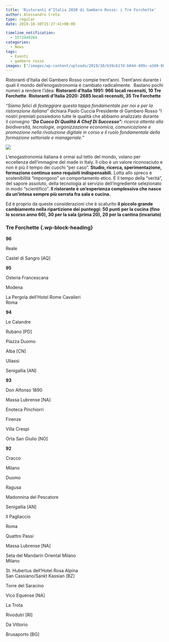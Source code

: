 ```yaml
---
title: 'Ristoranti d’Italia 2020 di Gambero Rosso: i Tre Forchette'
author: Alessandro Creta
type: regular
date: 2019-10-30T15:27:41+00:00

timeline_notification:
  - 1572449264
categories:
  - News
tags:
  - Eventi
  - gambero rosso
images: ["/images/wp-content/uploads/2019/10/b39c617d-b044-499c-a349-80f15a4aaaa5.webp"]
---
```

Ristoranti d’Italia del Gambero Rosso compie trent’anni. Trent’anni durante i quali il mondo dell’enogastronomia è cambiato radicalmente.&nbsp; Bastano pochi numeri a rendere l’idea:&nbsp;**Ristoranti d’Italia 1991: 966 locali recensiti, 10 Tre Forchette**.&nbsp;**Ristoranti d’Italia 2020: 2685 locali recensiti, 35 Tre Forchette**

“_Siamo felici di festeggiare questa tappa fondamentale per noi e per la ristorazione italiana_” dichiara Paolo Cuccia Presidente di Gambero Rosso “I nostri premiati possiedono tutte le qualità che abbiamo analizzato durante il&nbsp;_convegno “**Da Cuoco Di Qualità A Chef Di Successo”:**&nbsp;ricerca attenta alla biodiversità, tecnologie, organizzazione economica, comunicazione e promozione nella rivoluzione digitale in corso e il ruolo fondamentale della formazione settoriale e manageriale.”_


![](/images/wp-content/uploads/2019/10/copristo2020low.webp)


L’enogastronomia italiana è ormai sul tetto del mondo, volano per eccellenza dell’immagine del made in Italy. Il cibo è un valore riconosciuto e non è più il tempo dei cuochi “per caso”.&nbsp;**Studio, ricerca, sperimentazione, formazione continua sono requisiti indispensabili.**&nbsp;Lotta allo spreco e sostenibilità “impongono” un comportamento etico. È il tempo della “verità”, del sapore assoluto, della tecnologia al servizio dell’ingrediente selezionato in modo “scientifico”.&nbsp;**Il ristorante è un’esperienza complessiva che nasce da un’intesa sempre più serrata fra sala e cucina.**

Ed è proprio da queste considerazioni che è scaturito&nbsp;**il piccolo grande cambiamento nella ripartizione dei punteggi: 50 punti per la cucina (fino lo scorso anno 60), 30 per la sala (prima 20), 20 per la cantina (invariato)**

### **Tre Forchette**  {.wp-block-heading}

**96** 

Reale 

Castel di Sangro [AQ] 

**95** 

Osteria Francescana 

Modena 

La Pergola dell’Hotel Rome Cavalieri  
Roma 

**94** 

Le Calandre 

Rubano [PD] 

Piazza Duomo 

Alba [CN] 

Uliassi 

Senigallia [AN] 

**93** 

Don Alfonso 1890 

Massa Lubrense [NA] 

Enoteca Pinchiorri 

Firenze 

Villa Crespi 

Orta San Giulio [NO] 

**92** 

Cracco 

Milano 

Duomo 

Ragusa 

Madonnina del Pescatore 

Senigallia [AN] 

Il Pagliaccio 

Roma 

Quattro Passi 

Massa Lubrense [NA] 

Seta del Mandarin Oriental Milano  
Milano 

St. Hubertus dell’Hotel Rosa Alpina  
San Cassiano/Sankt Kassian [BZ] 

Torre del Saracino 

Vico Equense [NA] 

La Trota 

Rivodutri [RI] 

Da Vittorio 

Brusaporto [BG]